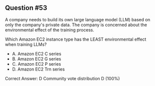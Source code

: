 ## Question #53

A company needs to build its own large language model (LLM) based on only the company's private data. The company is concerned about the environmental effect of the training process.

Which Amazon EC2 instance type has the LEAST environmental effect when training LLMs?

- A. Amazon EC2 C series
- B. Amazon EC2 G series
- C. Amazon EC2 P series
- D. Amazon EC2 Trn series 

Correct Answer: 
D Community vote distribution D (100%)